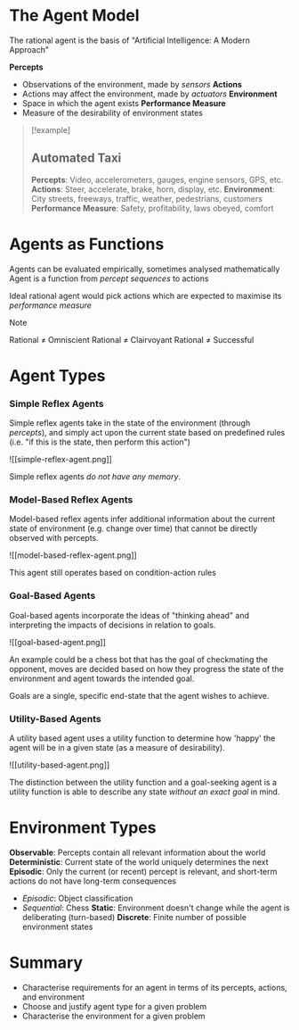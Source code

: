
# The Agent Model
The rational agent is the basis of "Artificial Intelligence: A Modern Approach"


**Percepts**
- Observations of the environment, made by *sensors*
**Actions**
- Actions may affect the environment, made by *actuators*
**Environment**
- Space in which the agent exists
**Performance Measure**
- Measure of the desirability of environment states


>[!example] 
>## Automated Taxi
>**Percepts**: Video, accelerometers, gauges, engine sensors, GPS, etc.
>**Actions**: Steer, accelerate, brake, horn, display, etc.
>**Environment**: City streets, freeways, traffic, weather, pedestrians, customers
>**Performance Measure**: Safety, profitability, laws obeyed, comfort

# Agents as Functions

Agents can be evaluated empirically, sometimes analysed mathematically
Agent is a function from *percept sequences* to actions

Ideal rational agent would pick actions which are expected to maximise its *performance measure*

>[!note]
>Rational $\neq$ Omniscient
>Rational $\neq$ Clairvoyant
>Rational $\neq$ Successful



# Agent Types

### Simple Reflex Agents

Simple reflex agents take in the state of the environment (through *percepts*), and simply act upon the current state based on predefined rules (i.e. "if this is the state, then perform this action")

![[simple-reflex-agent.png]]

Simple reflex agents *do not have any memory*.

### Model-Based Reflex Agents

Model-based reflex agents infer additional information about the current state of environment (e.g. change over time) that cannot be directly observed with percepts.

![[model-based-reflex-agent.png]]

This agent still operates based on condition-action rules

### Goal-Based Agents

Goal-based agents incorporate the ideas of "thinking ahead" and interpreting the impacts of decisions in relation to goals.

![[goal-based-agent.png]]

An example could be a chess bot that has the goal of checkmating the opponent, moves are decided based on how they progress the state of the environment and agent towards the intended goal.

Goals are a single, specific end-state that the agent wishes to achieve.

### Utility-Based Agents

A utility based agent uses a utility function to determine how 'happy' the agent will be in a given state (as a measure of desirability).

![[utility-based-agent.png]]

The distinction between the utility function and a goal-seeking agent is a utility function is able to describe any state *without an exact goal* in mind.


# Environment Types

**Observable**: Percepts contain all relevant information about the world
**Deterministic**: Current state of the world uniquely determines the next
**Episodic**: Only the current (or recent) percept is relevant, and short-term actions do not have long-term consequences
- *Episodic*: Object classification
- *Sequential*: Chess
**Static**: Environment doesn't change while the agent is deliberating (turn-based)
**Discrete**: Finite number of possible environment states




# Summary
- Characterise requirements for an agent in terms of its percepts, actions, and environment
- Choose and justify agent type for a given problem
- Characterise the environment for a given problem